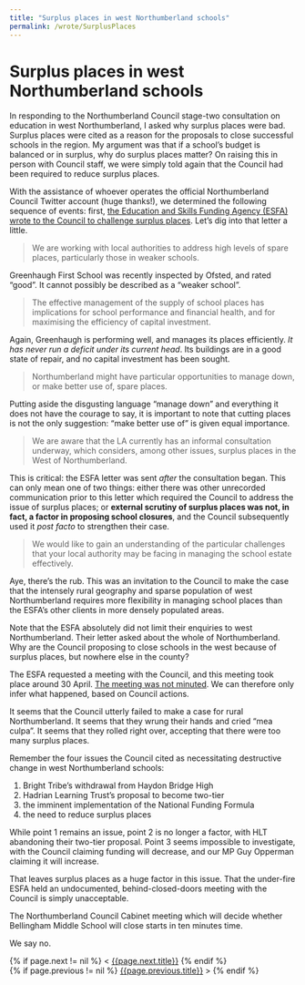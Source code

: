 ```yaml
---
title: "Surplus places in west Northumberland schools"
permalink: /wrote/SurplusPlaces
---
```

# Surplus places in west Northumberland schools

In responding to the Northumberland Council stage-two consultation on education in west Northumberland, I asked why surplus places were bad. Surplus places were cited as a reason for the proposals to close successful schools in the region. My argument was that if a school’s budget is balanced or in surplus, why do surplus places matter? On raising this in person with Council staff, we were simply told again that the Council had been required to reduce surplus places.

With the assistance of whoever operates the official Northumberland Council Twitter account (huge thanks!), we determined the following sequence of events: first, [the Education and Skills Funding Agency (ESFA) wrote to the Council to challenge surplus places](http://committeedocs.northumberland.gov.uk/MeetingDocs/37763_M9116.pdf). Let’s dig into that letter a little.

<blockquote>We are working with local authorities to address high levels of spare places, particularly those in weaker schools.</blockquote>

Greenhaugh First School was recently inspected by Ofsted, and rated “good”. It cannot possibly be described as a “weaker school”.

<blockquote>The effective management of the supply of school places has implications for school performance and financial health, and for maximising the efficiency of capital investment.</blockquote>

Again, Greenhaugh is performing well, and manages its places efficiently. *It has never run a deficit under its current head*. Its buildings are in a good state of repair, and no capital investment has been sought.

<blockquote>Northumberland might have particular opportunities to manage down, or make better use of, spare places.</blockquote>

Putting aside the disgusting language “manage down” and everything it does not have the courage to say, it is important to note that cutting places is not the only suggestion: “make better use of” is given equal importance.

<blockquote>We are aware that the LA currently has an informal consultation underway, which considers, among other issues, surplus places in the West of Northumberland.</blockquote>

This is critical: the ESFA letter was sent *after* the consultation began. This can only mean one of two things: either there was other unrecorded communication prior to this letter which required the Council to address the issue of surplus places; or **external scrutiny of surplus places was not, in fact, a factor in proposing school closures**, and the Council subsequently used it *post facto* to strengthen their case.

<blockquote>We would like to gain an understanding of the particular challenges that your local authority may be facing in managing the school estate effectively.</blockquote>

Aye, there’s the rub. This was an invitation to the Council to make the case that the intensely rural geography and sparse population of west Northumberland requires more flexibility in managing school places than the ESFA’s other clients in more densely populated areas.

Note that the ESFA absolutely did not limit their enquiries to west Northumberland. Their letter asked about the whole of Northumberland. Why are the Council proposing to close schools in the west because of surplus places, but nowhere else in the county?

The ESFA requested a meeting with the Council, and this meeting took place around 30 April. [The meeting was not minuted](https://twitter.com/tomchadwin/status/1015173577526726656). We can therefore only infer what happened, based on Council actions.

It seems that the Council utterly failed to make a case for rural Northumberland. It seems that they wrung their hands and cried “mea culpa”. It seems that they rolled right over, accepting that there were too many surplus places.

Remember the four issues the Council cited as necessitating destructive change in west Northumberland schools:

1. Bright Tribe’s withdrawal from Haydon Bridge High
2. Hadrian Learning Trust’s proposal to become two-tier
3. the imminent implementation of the National Funding Formula
4. the need to reduce surplus places

While point 1 remains an issue, point 2 is no longer a factor, with HLT abandoning their two-tier proposal. Point 3 seems impossible to investigate, with the Council claiming funding will decrease, and our MP Guy Opperman claiming it will increase.

That leaves surplus places as a huge factor in this issue. That the under-fire ESFA held an undocumented, behind-closed-doors meeting with the Council is simply unacceptable.

The Northumberland Council Cabinet meeting which will decide whether Bellingham Middle School will close starts in ten minutes time.

We say no.

<section id="nav">
    <div>
{% if page.next != nil %}
        &lt;&nbsp;<a href="{{page.next.url}}">{{page.next.title}}</a>
{% endif %}
    </div>
    <div>
{% if page.previous != nil %}
        <a href="{{page.previous.url}}">{{page.previous.title}}</a>&nbsp;&gt;
{% endif %}
    </div>
</section>
